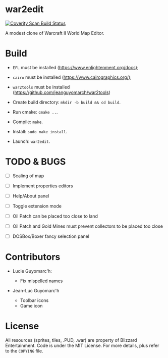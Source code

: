 war2edit
========

<a href="https://scan.coverity.com/projects/jeanguyomarch-war2edit">
    <img alt="Coverity Scan Build Status"
         src="https://scan.coverity.com/projects/6936/badge.svg"/>
</a>

A modest clone of Warcraft II World Map Editor.


Build
=====

- `EFL` must be installed (https://www.enlightenment.org/docs);
- `cairo` must be installed (https://www.cairographics.org/);
- `war2tools` must be installed (https://github.com/jeanguyomarch/war2tools)

- Create build directory: `mkdir -b build && cd build`.
- Run cmake: `cmake ..`.
- Compile: `make`.
- Install: `sudo make install`.
- Launch: `war2edit`.


TODO & BUGS
===========

- [ ] Scaling of map
- [ ] Implement properties editors
- [ ] Help/About panel
- [ ] Toggle extension mode
- [ ] Oil Patch can be placed too close to land
- [ ] Oil Patch and Gold Mines must prevent collectors to be placed too close
- [ ] DOSBox/Boxer fancy selection panel



Contributors
============

- Lucie Guyomarc'h:
   - Fix mispelled names

- Jean-Luc Guyomarc'h
   - Toolbar icons
   - Game icon

License
=======

All resources (sprites, tiles, .PUD, .war) are property of Blizzard Entertainment.
Code is under the MIT License. For more details, plus refer to the `COPYING` file.
